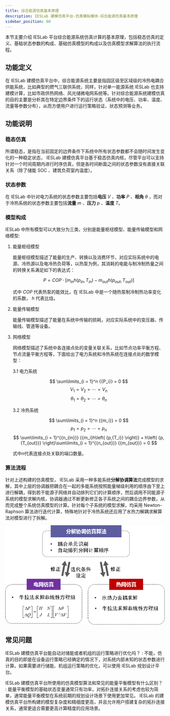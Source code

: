 ```yaml
---
title: 综合能源仿真基本原理
description: IESLab 建模仿真平台-仿真模拟模块-综合能源仿真基本原理
sidebar_position: 60
---
```


本节主要介绍 IESLab 平台综合能源系统仿真计算的基本原理，包括稳态仿真的定义、基础状态参数的构成、基础仿真模型的构成以及仿真模型求解算法的执行流程。

## 功能定义

在 IESLab 建模仿真平台中，综合能源系统主要是指园区级至区域级的冷热电耦合供能系统，比如典型的燃气三联供系统，同样，针对单一能源系统 IESLab 也支持建模计算，比如市政供热网络、风光储微电网系统等。针对综合能源系统建模仿真的目的主要是分析其在特定边界条件下的运行状态（系统中的电压、功率、温度、流量等参数分布），从而方便用户进行运行策略验证、状态预测等业务。

## 功能说明

### 稳态仿真

所谓稳态，是指在当前固定的边界条件下系统中所有状态参数都不会随时间发生变化的一种稳定状态， IESLab 建模仿真平台基于稳态仿真内核，尽管平台可以支持针对一个时间周期内进行时序仿真，但是各时间断面之间的状态参数没有直接关联关系（除了储能 SOC 、建筑负荷室内温度）。

### 状态参数

在 IESLab 中针对电力系统的状态参数主要包括**电压** $V$ 、**功率** $P$ 、**相角** $\theta$ ，而对于冷热系统的状态参数主要包括**流量** $m$ 、**压力** $p$ 、**温度** $T$。

### 模型构成

IESLab 中所有模型可以大致分为三类，分别是能量枢纽模型、能量传输模型和网络模型:

1. 能量枢纽模型
   
   能量枢纽模型描述了能量的生产、转换以及消费环节，对应实际系统中的电源、冷热源以及电冷热负荷等，以热泵为例，其消耗的电能与制冷制热量之间的转换关系满足如下的表达式：
   
   $$
    P = COP \cdot \left[ {{m_{in}}h\left( {{p_{in}},{T_{in}}} \right) - {m_{out}}h\left( {{p_{out}},{T_{out}}} \right)} \right]
   $$  

   式中 $COP$ 代表热泵的能效比，在 IESLab 中是一个随热泵制冷制热功率变化的系数， $h$ 代表比焓。

2. 能量传输模型

   能量传输模型描述了能量在系统中传输的损耗，对应实际系统中的变压器、传输线、管道等设备。

3. 网络模型
   
   网络模型描述了系统中各连接点处的变量关联关系，比如节点功率平衡方程、节点流量平衡方程等，下面给出了电力系统和冷热系统在连接点处的数学模型：

   3.1 电力系统

   $$
   \sum\limits_{i = 1}^n {{P_i}}  = 0
   $$
   $$
   {V_1} = {V_2} =  \cdots  = {V_n}
   $$
   $$
   {\theta _1} = {\theta _2} =  \cdots  = {\theta _n}
   $$

   3.2 冷热系统

   $$
   \sum\limits_{i = 1}^n {{m_i}}  = 0
   $$
   $$
   {p_1} = {p_2} =  \cdots  = {p_n}
   $$
   $$
   \sum\limits_{i = 1}^{{n_{in}}} {{m_i}h\left( {p,{T_i}} \right)}  + h\left( {p,{T_{out}}} \right)\sum\limits_{i = 1}^{{n_{out}}} {{m_{out}}}  = 0
   $$

   式中$n$代表连接点处关联的端口数量。

### 算法流程

针对上述构建的仿真模型， IESLab 采用一种多能系统**分解协调算法**完成模型的求解，其中上层的协调器把耦合在一起的多能系统按照能量梯级利用的顺序由下至上进行解耦，得到若干能源子网络并自动排列它们的计算顺序，然后调用不同能源子系统的模型求解内核，协调器通过不断更新修正各子系统之间的耦合边界参数，从而完成整个系统仿真模型的计算。针对每个子系统的模型求解，均采用 Newton-Raphson 算法进行迭代计算，特殊地针对于冷热系统还应用了水热力解耦求解算法对模型进行了拆解。

![算法示意图](./diagram.jpg "算法示意图")

## 常见问题

IESLab 建模仿真平台能自动对储能或者机组的运行策略进行优化吗？
:   不能，仿真的目的即是在设备运行策略已经确定的情况下，对系统内部未知的状态参数进行计算。如果需要进行储能、机组运行策略的优化，可以使用 IESLab 规划设计平台。

IESLab 建模仿真平台所使用的仿真模型算法和常见的能量平衡模型有什么区别？
:   能量平衡模型的基础状态变量通常只有功率，对拓扑连接关系的考虑也较为简单，通常能量平衡模型在系统前期的规划设计场景下使用更加常见。 IESLab 的建模仿真平台所构建的模型复杂度和精细度更高，并且允许用户搭建复杂的拓扑连接关系，通常更适合需要更高计算精度的应用场景。

